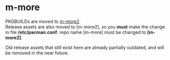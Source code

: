 # m-more

PKGBUILDs are moved to [m-more2](https://github.com/manuel-192/m-more2).<br>
Release assets are also moved to [m-more2], so you **must** make the change in file **/etc/pacman.conf**:
repo name [m-more] must be changed to **[m-more2]**.

Old release assets that still exist here are already partially outdated, and will be removed in the near future.
